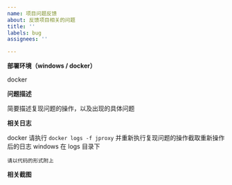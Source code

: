 ```yaml
---
name: 项目问题反馈
about: 反馈项目相关的问题
title: ''
labels: bug
assignees: ''

---
```


**部署环境（windows / docker）**

docker

**问题描述**

简要描述复现问题的操作，以及出现的具体问题

**相关日志**

docker 请执行 `docker logs -f jproxy` 并重新执行复现问题的操作截取重新操作后的日志
windows 在 logs 目录下

```text
请以代码的形式附上
```

**相关截图**
